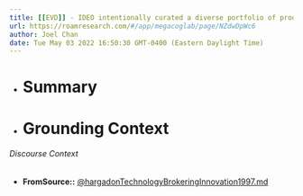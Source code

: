 ```yaml
---
title: [[EVD]] - IDEO intentionally curated a diverse portfolio of products and staff with an eye to constructing a base of analogies to apply to new designs - [[@hargadonTechnologyBrokeringInnovation1997]]
url: https://roamresearch.com/#/app/megacoglab/page/NZdwDpWc6
author: Joel Chan
date: Tue May 03 2022 16:50:30 GMT-0400 (Eastern Daylight Time)
---
```


- # Summary
- # Grounding Context

###### Discourse Context

- **FromSource::** [@hargadonTechnologyBrokeringInnovation1997.md](@hargadonTechnologyBrokeringInnovation1997.md)

